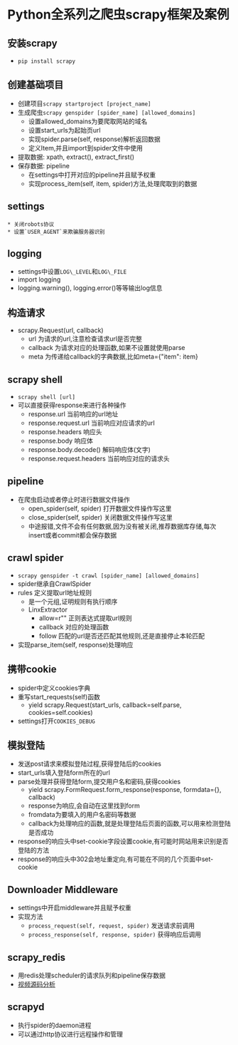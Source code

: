 # Python全系列之爬虫scrapy框架及案例

## 安装scrapy
* `pip install scrapy`

## 创建基础项目
* 创建项目`scrapy startproject [project_name]`
* 生成爬虫`scrapy genspider [spider_name] [allowed_domains]`
	* 设置allowed_domains为要爬取网站的域名
	* 设置start_urls为起始页url
	* 实现spider.parse(self, response)解析返回数据
	* 定义Item,并且import到spider文件中使用
* 提取数据: xpath, extract(), extract_first()
* 保存数据: pipeline
	* 在settings中打开对应的pipeline并且赋予权重
	* 实现process_item(self, item, spider)方法,处理爬取到的数据
    
## settings
	* 关闭robots协议
	* 设置`USER_AGENT`来欺骗服务器识别

## logging
* settings中设置`LOG\_LEVEL`和`LOG\_FILE`
* import logging
* logging.warning(), logging.error()等等输出log信息

## 构造请求
* scrapy.Request(url, callback)
	* url 为请求的url,注意检查请求url是否完整
	* callback 为请求对应的处理函数,如果不设置就使用parse
	* meta 为传递给callback的字典数据,比如meta={"item": item}

## scrapy shell
* `scrapy shell [url]`
* 可以直接获得response来进行各种操作
	* response.url 当前响应的url地址
	* response.request.url 当前响应对应请求的url
	* response.headers 响应头
	* response.body 响应体
	* response.body.decode() 解码响应体(文字)
	* response.request.headers 当前响应对应的请求头

## pipeline
* 在爬虫启动或者停止时进行数据文件操作
	* open_spider(self, spider) 打开数据文件操作写这里
	* close_spider(self, spider) 关闭数据文件操作写这里
	* 中途报错,文件不会有任何数据,因为没有被关闭,推荐数据库存储,每次insert或者commit都会保存数据

## crawl spider
* `scrapy genspider -t crawl [spider_name] [allowed_domains]`
* spider继承自CrawlSpider
* rules 定义提取url地址规则
	* 是一个元组,证明规则有执行顺序
	* LinxExtractor
		* allow=r"" 正则表达式提取url规则
		* callback 对应的处理函数
		* follow 匹配的url是否还匹配其他规则,还是直接停止本轮匹配
* 实现parse_item(self, response)处理响应

## 携带cookie
* spider中定义cookies字典
* 重写start_requests(self)函数
	* yield scrapy.Request(start_urls, callback=self.parse, cookies=self.cookies)
* settings打开`COOKIES_DEBUG`

## 模拟登陆
* 发送post请求来模拟登陆过程,获得登陆后的cookies
* start_urls填入登陆form所在的url
* parse处理并获得登陆form,提交用户名和密码,获得cookies
	* yield scrapy.FormRequest.form_response(response, formdata={}, callback)
	* response为响应,会自动在这里找到form
	* fromdata为要填入的用户名密码等数据
	* callback为处理响应的函数,就是处理登陆后页面的函数,可以用来检测登陆是否成功
* response的响应头中set-cookie字段设置cookie,有可能时网站用来识别是否登陆的方法
* response的响应头中302会地址重定向,有可能在不同的几个页面中set-cookie


## Downloader Middleware
* settings中开启middleware并且赋予权重
* 实现方法
	* `process_request(self, request, spider)` 发送请求前调用
	* `process_response(self, response, spider)` 获得响应后调用

## scrapy_redis
* 用redis处理scheduler的请求队列和pipeline保存数据
* [视频源码分析](https://www.bilibili.com/video/BV1jt411Q7PD?p=22)

## scrapyd
* 执行spider的daemon进程
* 可以通过http协议进行远程操作和管理
